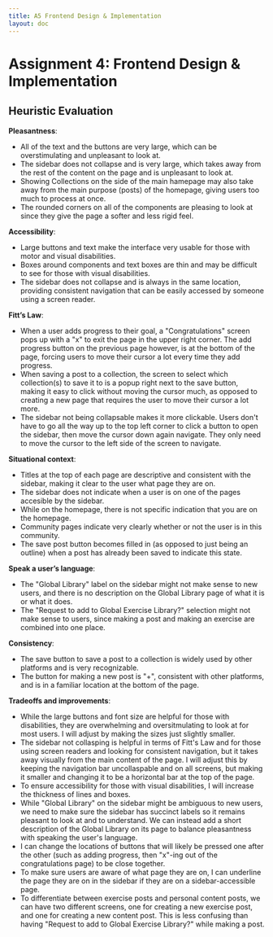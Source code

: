 ```yaml
---
title: A5 Frontend Design & Implementation
layout: doc
---
```


# Assignment 4: Frontend Design & Implementation

## Heuristic Evaluation

**Pleasantness**: 

- All of the text and the buttons are very large, which can be overstimulating and unpleasant to look at.
- The sidebar does not collapse and is very large, which takes away from the rest of the content on the page and is unpleasant to look at.
- Showing Collections on the side of the main hamepage may also take away from the main purpose (posts) of the homepage, giving users too much to process at once.
- The rounded corners on all of the components are pleasing to look at since they give the page a softer and less rigid feel.

**Accessibility**:

- Large buttons and text make the interface very usable for those with motor and visual disabilities.
- Boxes around components and text boxes are thin and may be difficult to see for those with visual disabilities.
- The sidebar does not collapse and is always in the same location, providing consistent navigation that can be easily accessed by someone using a screen reader.

**Fitt’s Law**:

- When a user adds progress to their goal, a "Congratulations" screen pops up with a "x" to exit the page in the upper right corner. The add progress button on the previous page however, is at the bottom of the page, forcing users to move their cursor a lot every time they add progress.
- When saving a post to a collection, the screen to select which collection(s) to save it to is a popup right next to the save button, making it easy to click without moving the cursor much, as opposed to creating a new page that requires the user to move their cursor a lot more.
- The sidebar not being collapsable makes it more clickable. Users don't have to go all the way up to the top left corner to click a button to open the sidebar, then move the cursor down again navigate. They only need to move the cursor to the left side of the screen to navigate.

**Situational context**:

- Titles at the top of each page are descriptive and consistent with the sidebar, making it clear to the user what page they are on.
- The sidebar does not indicate when a user is on one of the pages accesible by the sidebar.
- While on the homepage, there is not specific indication that you are on the homepage.
- Community pages indicate very clearly whether or not the user is in this community.
- The save post button becomes filled in (as opposed to just being an outline) when a post has already been saved to indicate this state.

**Speak a user’s language**:

- The "Global Library" label on the sidebar might not make sense to new users, and there is no description on the Global Library page of what it is or what it does.
- The "Request to add to Global Exercise Library?" selection might not make sense to users, since making a post and making an exercise are combined into one place.

**Consistency**: 

- The save button to save a post to a collection is widely used by other platforms and is very recognizable.
- The button for making a new post is "+", consistent with other platforms, and is in a familiar location at the bottom of the page.


**Tradeoffs and improvements**:
- While the large buttons and font size are helpful for those with disabilities, they are overwhelming and oversitmulating to look at for most users. I will adjust by making the sizes just slightly smaller.
- The sidebar not collasping is helpful in terms of Fitt's Law and for those using screen readers and looking for consistent navigation, but it takes away visually from the main content of the page. I will adjust this by keeping the navigation bar uncollaspable and on all screens, but making it smaller and changing it to be a horizontal bar at the top of the page.
- To ensure accessibility for those with visual disabilities, I will increase the thickness of lines and boxes.
- While "Global Library" on the sidebar might be ambiguous to new users, we need to make sure the sidebar has succinct labels so it remains pleasant to look at and to understand. We can instead add a short description of the Global Library on its page to balance pleasantness with speaking the user's language.
- I can change the locations of buttons that will likely be pressed one after the other (such as adding progress, then "x"-ing out of the congratulations page) to be close together.
- To make sure users are aware of what page they are on, I can underline the page they are on in the sidebar if they are on a sidebar-accessible page.
- To differentiate between exercise posts and personal content posts, we can have two different screens, one for creating a new exercise post, and one for creating a new content post. This is less confusing than having "Request to add to Global Exercise Library?" while making a post.



